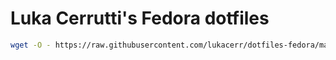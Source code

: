 # Luka Cerrutti's Fedora dotfiles

```sh
wget -O - https://raw.githubusercontent.com/lukacerr/dotfiles-fedora/main/install.sh | bash
```
